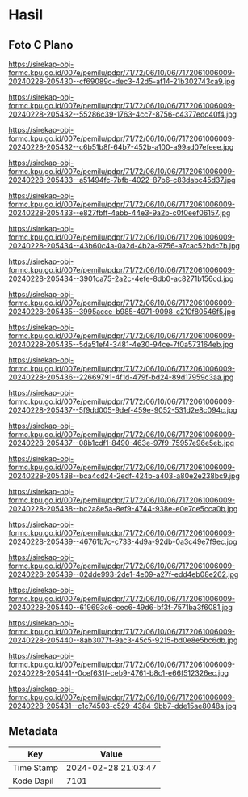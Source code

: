 # Hasil

## Foto C Plano

https://sirekap-obj-formc.kpu.go.id/007e/pemilu/pdpr/71/72/06/10/06/7172061006009-20240228-205430--cf69089c-dec3-42d5-af14-21b302743ca9.jpg

https://sirekap-obj-formc.kpu.go.id/007e/pemilu/pdpr/71/72/06/10/06/7172061006009-20240228-205432--55286c39-1763-4cc7-8756-c4377edc40f4.jpg

https://sirekap-obj-formc.kpu.go.id/007e/pemilu/pdpr/71/72/06/10/06/7172061006009-20240228-205432--c6b51b8f-64b7-452b-a100-a99ad07efeee.jpg

https://sirekap-obj-formc.kpu.go.id/007e/pemilu/pdpr/71/72/06/10/06/7172061006009-20240228-205433--a51494fc-7bfb-4022-87b6-c83dabc45d37.jpg

https://sirekap-obj-formc.kpu.go.id/007e/pemilu/pdpr/71/72/06/10/06/7172061006009-20240228-205433--e827fbff-4abb-44e3-9a2b-c0f0eef06157.jpg

https://sirekap-obj-formc.kpu.go.id/007e/pemilu/pdpr/71/72/06/10/06/7172061006009-20240228-205434--43b60c4a-0a2d-4b2a-9756-a7cac52bdc7b.jpg

https://sirekap-obj-formc.kpu.go.id/007e/pemilu/pdpr/71/72/06/10/06/7172061006009-20240228-205434--3901ca75-2a2c-4efe-8db0-ac8271b156cd.jpg

https://sirekap-obj-formc.kpu.go.id/007e/pemilu/pdpr/71/72/06/10/06/7172061006009-20240228-205435--3995acce-b985-4971-9098-c210f80546f5.jpg

https://sirekap-obj-formc.kpu.go.id/007e/pemilu/pdpr/71/72/06/10/06/7172061006009-20240228-205435--5da51ef4-3481-4e30-94ce-7f0a573164eb.jpg

https://sirekap-obj-formc.kpu.go.id/007e/pemilu/pdpr/71/72/06/10/06/7172061006009-20240228-205436--22669791-4f1d-479f-bd24-89d17959c3aa.jpg

https://sirekap-obj-formc.kpu.go.id/007e/pemilu/pdpr/71/72/06/10/06/7172061006009-20240228-205437--5f9dd005-9def-459e-9052-531d2e8c094c.jpg

https://sirekap-obj-formc.kpu.go.id/007e/pemilu/pdpr/71/72/06/10/06/7172061006009-20240228-205437--08b1cdf1-8490-463e-97f9-75957e96e5eb.jpg

https://sirekap-obj-formc.kpu.go.id/007e/pemilu/pdpr/71/72/06/10/06/7172061006009-20240228-205438--bca4cd24-2edf-424b-a403-a80e2e238bc9.jpg

https://sirekap-obj-formc.kpu.go.id/007e/pemilu/pdpr/71/72/06/10/06/7172061006009-20240228-205438--bc2a8e5a-8ef9-4744-938e-e0e7ce5cca0b.jpg

https://sirekap-obj-formc.kpu.go.id/007e/pemilu/pdpr/71/72/06/10/06/7172061006009-20240228-205439--46761b7c-c733-4d9a-92db-0a3c49e7f9ec.jpg

https://sirekap-obj-formc.kpu.go.id/007e/pemilu/pdpr/71/72/06/10/06/7172061006009-20240228-205439--02dde993-2de1-4e09-a27f-edd4eb08e262.jpg

https://sirekap-obj-formc.kpu.go.id/007e/pemilu/pdpr/71/72/06/10/06/7172061006009-20240228-205440--619693c6-cec6-49d6-bf3f-7571ba3f6081.jpg

https://sirekap-obj-formc.kpu.go.id/007e/pemilu/pdpr/71/72/06/10/06/7172061006009-20240228-205440--8ab3077f-9ac3-45c5-9215-bd0e8e5bc6db.jpg

https://sirekap-obj-formc.kpu.go.id/007e/pemilu/pdpr/71/72/06/10/06/7172061006009-20240228-205441--0cef631f-ceb9-4761-b8c1-e66f512326ec.jpg

https://sirekap-obj-formc.kpu.go.id/007e/pemilu/pdpr/71/72/06/10/06/7172061006009-20240228-205431--c1c74503-c529-4384-9bb7-dde15ae8048a.jpg


## Metadata

| Key        | Value               |
| ---------- | ------------------- |
| Time Stamp | 2024-02-28 21:03:47 |
| Kode Dapil | 7101                |



